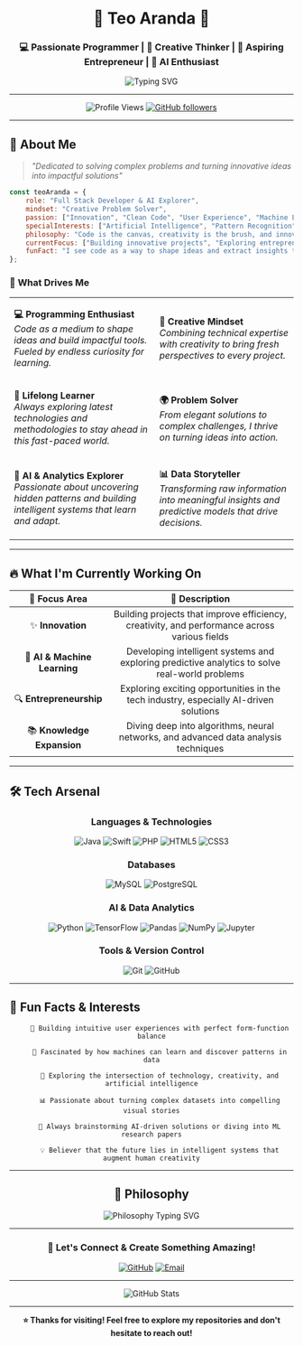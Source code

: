 <div align="center">

# 🌟 **Teo Aranda** 🌟

### 💻 Passionate Programmer | 🎨 Creative Thinker | 🚀 Aspiring Entrepreneur | 🤖 AI Enthusiast

<img src="https://readme-typing-svg.herokuapp.com?font=Fira+Code&weight=500&size=28&pause=1000&color=6C63FF&center=true&vCenter=true&random=false&width=600&lines=Welcome+to+my+GitHub!;Turning+data+into+insights;Building+intelligent+solutions;Code+is+my+canvas" alt="Typing SVG" />

---

![Profile Views](https://komarev.com/ghpvc/?username=teoarandaa&color=6C63FF&style=for-the-badge)
[![GitHub followers](https://img.shields.io/github/followers/teoarandaa?style=for-the-badge&color=6C63FF&labelColor=1e1e2e)](https://github.com/teoarandaa)

</div>

---

## 🎯 **About Me**

> *"Dedicated to solving complex problems and turning innovative ideas into impactful solutions"*

```javascript
const teoAranda = {
    role: "Full Stack Developer & AI Explorer",
    mindset: "Creative Problem Solver",
    passion: ["Innovation", "Clean Code", "User Experience", "Machine Learning", "Data Analytics"],
    specialInterests: ["Artificial Intelligence", "Pattern Recognition", "Predictive Models"],
    philosophy: "Code is the canvas, creativity is the brush, and innovation is the masterpiece",
    currentFocus: ["Building innovative projects", "Exploring entrepreneurship", "AI & ML research"],
    funFact: "I see code as a way to shape ideas and extract insights that transform data into wisdom"
};
```

### 🌈 **What Drives Me**

<table>
<tr>
<td>

**💻 Programming Enthusiast**
<br>
*Code as a medium to shape ideas and build impactful tools. Fueled by endless curiosity for learning.*

</td>
<td>

**🎨 Creative Mindset**
<br>
*Combining technical expertise with creativity to bring fresh perspectives to every project.*

</td>
</tr>
<tr>
<td>

**🌱 Lifelong Learner**
<br>
*Always exploring latest technologies and methodologies to stay ahead in this fast-paced world.*

</td>
<td>

**🌍 Problem Solver**
<br>
*From elegant solutions to complex challenges, I thrive on turning ideas into action.*

</td>
</tr>
<tr>
<td>

**🤖 AI & Analytics Explorer**
<br>
*Passionate about uncovering hidden patterns and building intelligent systems that learn and adapt.*

</td>
<td>

**📊 Data Storyteller**
<br>
*Transforming raw information into meaningful insights and predictive models that drive decisions.*

</td>
</tr>
</table>

---

## 🔥 **What I'm Currently Working On**

<div align="center">

| 🎯 **Focus Area** | 📝 **Description** |
|:-----------------:|:------------------:|
| ✨ **Innovation** | Building projects that improve efficiency, creativity, and performance across various fields |
| 🤖 **AI & Machine Learning** | Developing intelligent systems and exploring predictive analytics to solve real-world problems |
| 🔍 **Entrepreneurship** | Exploring exciting opportunities in the tech industry, especially AI-driven solutions |
| 📚 **Knowledge Expansion** | Diving deep into algorithms, neural networks, and advanced data analysis techniques |

</div>

---

## 🛠️ **Tech Arsenal**

<div align="center">

### **Languages & Technologies**

![Java](https://img.shields.io/badge/Java-ED8B00?style=for-the-badge&logo=openjdk&logoColor=white)
![Swift](https://img.shields.io/badge/Swift-FA7343?style=for-the-badge&logo=swift&logoColor=white)
![PHP](https://img.shields.io/badge/PHP-777BB4?style=for-the-badge&logo=php&logoColor=white)
![HTML5](https://img.shields.io/badge/HTML5-E34F26?style=for-the-badge&logo=html5&logoColor=white)
![CSS3](https://img.shields.io/badge/CSS3-1572B6?style=for-the-badge&logo=css3&logoColor=white)

### **Databases**

![MySQL](https://img.shields.io/badge/MySQL-00000F?style=for-the-badge&logo=mysql&logoColor=white)
![PostgreSQL](https://img.shields.io/badge/PostgreSQL-316192?style=for-the-badge&logo=postgresql&logoColor=white)

### **AI & Data Analytics**

![Python](https://img.shields.io/badge/Python-3776AB?style=for-the-badge&logo=python&logoColor=white)
![TensorFlow](https://img.shields.io/badge/TensorFlow-FF6F00?style=for-the-badge&logo=tensorflow&logoColor=white)
![Pandas](https://img.shields.io/badge/Pandas-150458?style=for-the-badge&logo=pandas&logoColor=white)
![NumPy](https://img.shields.io/badge/NumPy-013243?style=for-the-badge&logo=numpy&logoColor=white)
![Jupyter](https://img.shields.io/badge/Jupyter-F37626?style=for-the-badge&logo=jupyter&logoColor=white)

### **Tools & Version Control**

![Git](https://img.shields.io/badge/Git-F05032?style=for-the-badge&logo=git&logoColor=white)
![GitHub](https://img.shields.io/badge/GitHub-100000?style=for-the-badge&logo=github&logoColor=white)

</div>

---

## 🌟 **Fun Facts & Interests**

<div align="center">

```ascii
    🎨 Building intuitive user experiences with perfect form-function balance
    
    🤖 Fascinated by how machines can learn and discover patterns in data
    
    🔬 Exploring the intersection of technology, creativity, and artificial intelligence
    
    📊 Passionate about turning complex datasets into compelling visual stories
    
    📖 Always brainstorming AI-driven solutions or diving into ML research papers
    
    💡 Believer that the future lies in intelligent systems that augment human creativity
```

</div>

---

<div align="center">

## 💫 **Philosophy**

<img src="https://readme-typing-svg.herokuapp.com?font=Fira+Code&weight=600&size=20&pause=3000&color=FF6B6B&center=true&vCenter=true&random=false&width=800&lines=%22Code+is+the+canvas%2C+creativity+is+the+brush%2C;and+innovation+is+the+masterpiece.%22" alt="Philosophy Typing SVG" />

---

### 🤝 **Let's Connect & Create Something Amazing!**

[![GitHub](https://img.shields.io/badge/GitHub-100000?style=for-the-badge&logo=github&logoColor=white)](https://github.com/teoarandaa)
[![Email](https://img.shields.io/badge/Email-D14836?style=for-the-badge&logo=gmail&logoColor=white)](mailto:your.email@example.com)

---

<img src="https://github-readme-stats.vercel.app/api?username=teoarandaa&show_icons=true&theme=tokyonight&hide_border=true&bg_color=0D1117&title_color=6C63FF&icon_color=6C63FF&text_color=FFFFFF" alt="GitHub Stats" />

---

**⭐️ Thanks for visiting! Feel free to explore my repositories and don't hesitate to reach out!**

</div>
